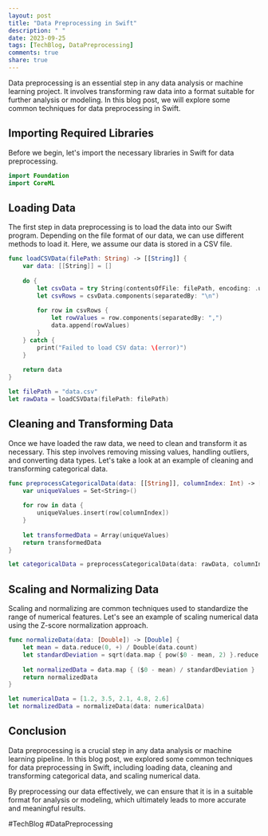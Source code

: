 ```yaml
---
layout: post
title: "Data Preprocessing in Swift"
description: " "
date: 2023-09-25
tags: [TechBlog, DataPreprocessing]
comments: true
share: true
---
```


Data preprocessing is an essential step in any data analysis or machine learning project. It involves transforming raw data into a format suitable for further analysis or modeling. In this blog post, we will explore some common techniques for data preprocessing in Swift.

## Importing Required Libraries

Before we begin, let's import the necessary libraries in Swift for data preprocessing.

```swift
import Foundation
import CoreML
```

## Loading Data

The first step in data preprocessing is to load the data into our Swift program. Depending on the file format of our data, we can use different methods to load it. Here, we assume our data is stored in a CSV file.

```swift
func loadCSVData(filePath: String) -> [[String]] {
    var data: [[String]] = []
    
    do {
        let csvData = try String(contentsOfFile: filePath, encoding: .utf8)
        let csvRows = csvData.components(separatedBy: "\n")
        
        for row in csvRows {
            let rowValues = row.components(separatedBy: ",")
            data.append(rowValues)
        }
    } catch {
        print("Failed to load CSV data: \(error)")
    }
    
    return data
}

let filePath = "data.csv"
let rawData = loadCSVData(filePath: filePath)
```

## Cleaning and Transforming Data

Once we have loaded the raw data, we need to clean and transform it as necessary. This step involves removing missing values, handling outliers, and converting data types. Let's take a look at an example of cleaning and transforming categorical data.

```swift
func preprocessCategoricalData(data: [[String]], columnIndex: Int) -> [String] {
    var uniqueValues = Set<String>()
    
    for row in data {
        uniqueValues.insert(row[columnIndex])
    }
    
    let transformedData = Array(uniqueValues)
    return transformedData
}

let categoricalData = preprocessCategoricalData(data: rawData, columnIndex: 2)
```

## Scaling and Normalizing Data

Scaling and normalizing are common techniques used to standardize the range of numerical features. Let's see an example of scaling numerical data using the Z-score normalization approach.

```swift
func normalizeData(data: [Double]) -> [Double] {
    let mean = data.reduce(0, +) / Double(data.count)
    let standardDeviation = sqrt(data.map { pow($0 - mean, 2) }.reduce(0, +) / Double(data.count))
    
    let normalizedData = data.map { ($0 - mean) / standardDeviation }
    return normalizedData
}

let numericalData = [1.2, 3.5, 2.1, 4.8, 2.6]
let normalizedData = normalizeData(data: numericalData)
```

## Conclusion

Data preprocessing is a crucial step in any data analysis or machine learning pipeline. In this blog post, we explored some common techniques for data preprocessing in Swift, including loading data, cleaning and transforming categorical data, and scaling numerical data.

By preprocessing our data effectively, we can ensure that it is in a suitable format for analysis or modeling, which ultimately leads to more accurate and meaningful results.

#TechBlog #DataPreprocessing